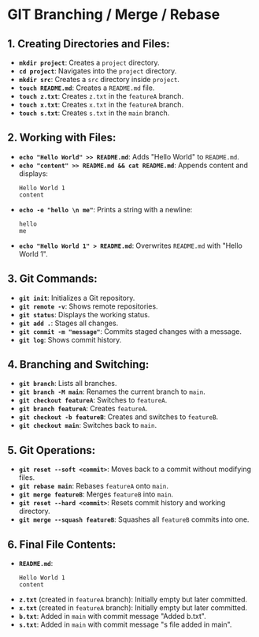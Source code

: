 # GIT Branching / Merge / Rebase

## 1. **Creating Directories and Files:**

- **`mkdir project`**: Creates a `project` directory.
- **`cd project`**: Navigates into the `project` directory.
- **`mkdir src`**: Creates a `src` directory inside `project`.
- **`touch README.md`**: Creates a `README.md` file.
- **`touch z.txt`**: Creates `z.txt` in the `featureA` branch.
- **`touch x.txt`**: Creates `x.txt` in the `featureA` branch.
- **`touch s.txt`**: Creates `s.txt` in the `main` branch.

## 2. **Working with Files:**

- **`echo "Hello World" >> README.md`**: Adds "Hello World" to `README.md`.
- **`echo "content" >> README.md && cat README.md`**: Appends content and displays:
  ```
  Hello World 1
  content
  ```
- **`echo -e "hello \n me"`**: Prints a string with a newline:
  ```
  hello
  me
  ```
- **`echo "Hello World 1" > README.md`**: Overwrites `README.md` with "Hello World 1".

## 3. **Git Commands:**

- **`git init`**: Initializes a Git repository.
- **`git remote -v`**: Shows remote repositories.
- **`git status`**: Displays the working status.
- **`git add .`**: Stages all changes.
- **`git commit -m "message"`**: Commits staged changes with a message.
- **`git log`**: Shows commit history.

## 4. **Branching and Switching:**

- **`git branch`**: Lists all branches.
- **`git branch -M main`**: Renames the current branch to `main`.
- **`git checkout featureA`**: Switches to `featureA`.
- **`git branch featureA`**: Creates `featureA`.
- **`git checkout -b featureB`**: Creates and switches to `featureB`.
- **`git checkout main`**: Switches back to `main`.

## 5. **Git Operations:**

- **`git reset --soft <commit>`**: Moves back to a commit without modifying files.
- **`git rebase main`**: Rebases `featureA` onto `main`.
- **`git merge featureB`**: Merges `featureB` into `main`.
- **`git reset --hard <commit>`**: Resets commit history and working directory.
- **`git merge --squash featureB`**: Squashes all `featureB` commits into one.

## 6. **Final File Contents:**

- **`README.md`**:
  ```
  Hello World 1
  content
  ```
- **`z.txt`** (created in `featureA` branch): Initially empty but later committed.
- **`x.txt`** (created in `featureA` branch): Initially empty but later committed.
- **`b.txt`**: Added in `main` with commit message "Added b.txt".
- **`s.txt`**: Added in `main` with commit message "s file added in main".